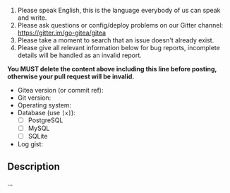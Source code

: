 1. Please speak English, this is the language everybody of us can speak and write.
2. Please ask questions or config/deploy problems on our Gitter channel: https://gitter.im/go-gitea/gitea
3. Please take a moment to search that an issue doesn't already exist.
4. Please give all relevant information below for bug reports, incomplete details will be handled as an invalid report.

**You MUST delete the content above including this line before posting, otherwise your pull request will be invalid.**

- Gitea version (or commit ref):
- Git version:
- Operating system:
- Database (use `[x]`):
  - [ ] PostgreSQL
  - [ ] MySQL
  - [ ] SQLite
- Log gist:

## Description

...
